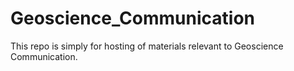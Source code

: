 # Geoscience_Communication

This repo is simply for hosting of materials relevant to Geoscience Communication. 
